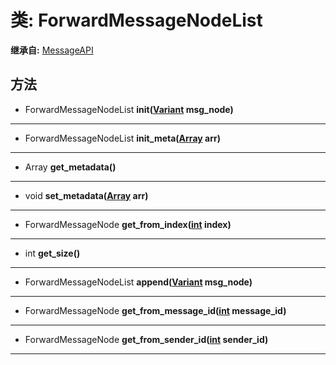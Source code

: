 # 类: ForwardMessageNodeList  
  
**继承自:** [MessageAPI](https://docs.godotengine.org/en/latest/classes/class_messageapi.html)  
  
## 方法 
  
- ForwardMessageNodeList **init([Variant](https://docs.godotengine.org/en/latest/classes/class_variant.html) msg_node)**  
  
---  
  
- ForwardMessageNodeList **init_meta([Array](https://docs.godotengine.org/en/latest/classes/class_array.html) arr)**  
  
---  
  
- Array **get_metadata()**  
  
---  
  
- void **set_metadata([Array](https://docs.godotengine.org/en/latest/classes/class_array.html) arr)**  
  
---  
  
- ForwardMessageNode **get_from_index([int](https://docs.godotengine.org/en/latest/classes/class_int.html) index)**  
  
---  
  
- int **get_size()**  
  
---  
  
- ForwardMessageNodeList **append([Variant](https://docs.godotengine.org/en/latest/classes/class_variant.html) msg_node)**  
  
---  
  
- ForwardMessageNode **get_from_message_id([int](https://docs.godotengine.org/en/latest/classes/class_int.html) message_id)**  
  
---  
  
- ForwardMessageNode **get_from_sender_id([int](https://docs.godotengine.org/en/latest/classes/class_int.html) sender_id)**  
  
---  
  

